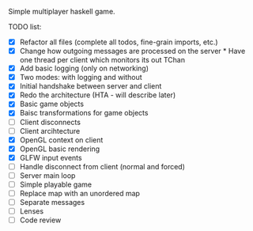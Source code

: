 Simple multiplayer haskell game.

TODO list:
- [x] Refactor all files (complete all todos, fine-grain imports, etc.)
- [x] Change how outgoing messages are processed on the server
      * Have one thread per client which monitors its out TChan
- [x] Add basic logging (only on networking)
- [x] Two modes: with logging and without
- [x] Initial handshake between server and client
- [x] Redo the architecture (HTA - will describe later)
- [x] Basic game objects
- [x] Baisc transformations for game objects
- [ ] Client disconnects
- [ ] Client arcihtecture
- [x] OpenGL context on client
- [x] OpenGL basic rendering
- [x] GLFW input events
- [ ] Handle disconnect from client (normal and forced)
- [ ] Server main loop
- [ ] Simple playable game
- [ ] Replace map with an unordered map
- [ ] Separate messages
- [ ] Lenses
- [ ] Code review